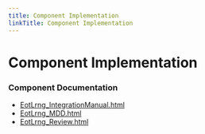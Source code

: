 ```yaml
---
title: Component Implementation
linkTitle: Component Implementation
---
```


# Component Implementation
### Component Documentation

- [EotLrng_IntegrationManual.html](doc/EotLrng_IntegrationManual.html)
- [EotLrng_MDD.html](doc/EotLrng_MDD.html)
- [EotLrng_Review.html](doc/EotLrng_Review.html)

